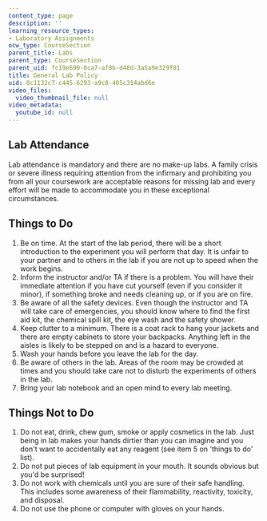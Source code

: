 ```yaml
---
content_type: page
description: ''
learning_resource_types:
- Laboratory Assignments
ocw_type: CourseSection
parent_title: Labs
parent_type: CourseSection
parent_uid: fc19e690-0ca7-af8b-d48d-3a5a9e329f01
title: General Lab Policy
uid: 0c1132c7-c445-6293-a9c8-405c314abd6e
video_files:
  video_thumbnail_file: null
video_metadata:
  youtube_id: null
---
```


Lab Attendance
--------------

Lab attendance is mandatory and there are no make-up labs. A family crisis or severe illness requiring attention from the infirmary and prohibiting you from all your coursework are acceptable reasons for missing lab and every effort will be made to accommodate you in these exceptional circumstances.

Things to Do
------------

1.  Be on time. At the start of the lab period, there will be a short introduction to the experiment you will perform that day. It is unfair to your partner and to others in the lab if you are not up to speed when the work begins.
2.  Inform the instructor and/or TA if there is a problem. You will have their immediate attention if you have cut yourself (even if you consider it minor), if something broke and needs cleaning up, or if you are on fire.
3.  Be aware of all the safety devices. Even though the instructor and TA will take care of emergencies, you should know where to find the first aid kit, the chemical spill kit, the eye wash and the safety shower.
4.  Keep clutter to a minimum. There is a coat rack to hang your jackets and there are empty cabinets to store your backpacks. Anything left in the aisles is likely to be stepped on and is a hazard to everyone.
5.  Wash your hands before you leave the lab for the day.
6.  Be aware of others in the lab. Areas of the room may be crowded at times and you should take care not to disturb the experiments of others in the lab.
7.  Bring your lab notebook and an open mind to every lab meeting.

Things Not to Do
----------------

1.  Do not eat, drink, chew gum, smoke or apply cosmetics in the lab. Just being in lab makes your hands dirtier than you can imagine and you don't want to accidentally eat any reagent (see item 5 on 'things to do' list).
2.  Do not put pieces of lab equipment in your mouth. It sounds obvious but you'd be surprised!
3.  Do not work with chemicals until you are sure of their safe handling. This includes some awareness of their flammability, reactivity, toxicity, and disposal.
4.  Do not use the phone or computer with gloves on your hands.